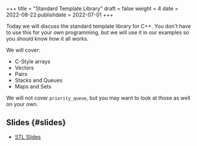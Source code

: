 +++
title = "Standard Template Library"
draft = false
weight = 4
date = 2022-08-22
publishdate = 2022-07-01
+++

Today we will discuss the standard template library for C++.  You don't have to use this for your own
programming, but we will use it in our examples so you should know how it all works.

We will cover:

-   C-Style arrays
-   Vectors
-   Pairs
-   Stacks and Queues
-   Maps and Sets

We will not cover `priority_queue`, but you may want to look at those as well on your own.


## Slides {#slides}

-   [STL Slides](/slides/standard-template-library.pdf)
